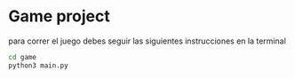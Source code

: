 # Game project

para correr el juego debes seguir las siguientes instrucciones en la terminal

``` sh
cd game
python3 main.py
```
